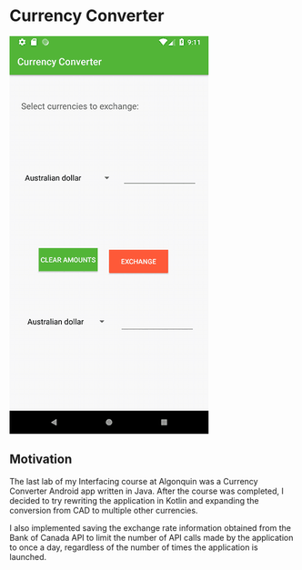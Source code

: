# Currency Converter
![Currency Converter](CurrencyConverter.gif "Currency Converted")

## Motivation

The last lab of my Interfacing course at Algonquin was a Currency Converter Android app written in Java. After the course was completed, I decided to try rewriting the application in Kotlin and expanding the conversion from CAD to multiple other currencies.

I also implemented saving the exchange rate information obtained from the Bank of Canada API to limit the number of API calls made by the application to once a day, regardless of the number of times the application is launched.